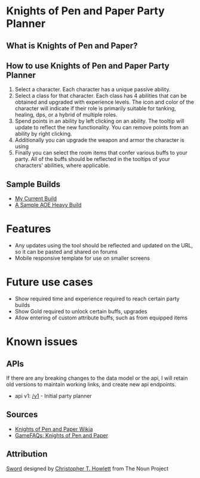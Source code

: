 Knights of Pen and Paper Party Planner
==================

What is Knights of Pen and Paper?
------------------------------------------------

How to use Knights of Pen and Paper Party Planner
-----------------------------
1. Select a character. Each character has a unique passive ability.
2. Select a class for that character.  Each class has 4 abilities that can be obtained and upgraded with experience levels. The icon and color of the character will indicate if their role is primarily suitable for tanking, healing, dps, or a hybrid of multiple roles.
3. Spend points in an ability by left clicking on an ability.  The tooltip will update to reflect the new functionality.  You can remove points from an ability by right clicking.
4. Additionally you can upgrade the weapon and armor the character is using
5. Finally you can select the room items that confer various buffs to your party.  All of the buffs should be reflected in the tooltips of your characters' abilities, where applicable.

Sample Builds
-------------
* [My Current Build](http://127.0.0.1/~will/kopp-planner/v1/#?party=%7B%22buffs%22:%7B%22dm%22:%22Dr.%20Cientist%22,%22table%22:%22Glass%20Table%22,%22door%22:%22Simple%20Bedroom%20Door%22,%22pet%22:%22Dragon%22,%22fleft%22:%22Shelf%22,%22fright%22:%22Picture%22,%22rug%22:%22Rug%22,%22book%22:%22Monster%20Book%22%7D,%22permanentObjects%22:%7B%22Crown%22:1,%22Holy%20Grail%22:1,%22Loaded%20Dice%22:1,%22Hourglass%22:1%7D,%22temporaryObjects%22:%7B%22Cake%22:0,%22Cookies%22:0,%22Chips%22:0,%22Pizza%22:0,%22Soda%20Can%22:0,%22Milk%22:0,%22Coffee%22:0,%22Soda%20Bottle%22:0%7D,%22members%22:%5B%7B%22character%22:%22E.T.%22,%22job%22:%22Warrior%22,%22abilityPoints%22:%5B1,1,1,12%5D%7D,%7B%22character%22:%22Ms.%20Goldberry%22,%22job%22:%22Mage%22,%22abilityPoints%22:%5B5,1,4,8%5D%7D,%7B%22character%22:%22Paris%22,%22job%22:%22Cleric%22,%22abilityPoints%22:%5B5,5,5,4%5D%7D,%7B%22character%22:%22Jock%22,%22job%22:%22Rogue%22,%22abilityPoints%22:%5B6,8,3,0%5D%7D,%7B%22character%22:%22Mr.%20John%22,%22job%22:%22Hunter%22,%22abilityPoints%22:%5B1,1,5,8%5D%7D%5D%7D)
* [A Sample AOE Heavy Build](http://127.0.0.1/~will/kopp-planner/v1/#?party=%7B%22buffs%22:%7B%22dm%22:%22Dr.%20Cientist%22,%22table%22:%22Glass%20Table%22,%22door%22:%22Simple%20Bedroom%20Door%22,%22pet%22:%22Dragon%22,%22fleft%22:%22Shelf%22,%22fright%22:%22Picture%22,%22rug%22:%22Rug%22,%22book%22:%22Monster%20Book%22%7D,%22permanentObjects%22:%7B%22Crown%22:1,%22Holy%20Grail%22:1,%22Loaded%20Dice%22:1,%22Hourglass%22:1%7D,%22temporaryObjects%22:%7B%22Cake%22:0,%22Cookies%22:0,%22Chips%22:0,%22Pizza%22:0,%22Soda%20Can%22:0,%22Milk%22:0,%22Coffee%22:0,%22Soda%20Bottle%22:0%7D,%22members%22:%5B%7B%22character%22:%22Hugo%22,%22job%22:%22Paladin%22,%22abilityPoints%22:%5B8,1,2,8%5D%7D,%7B%22character%22:%22Hipster%22,%22job%22:%22Mage%22,%22abilityPoints%22:%5B3,1,4,11%5D%7D,%7B%22character%22:%22Ms.%20Goldberry%22,%22job%22:%22Shaman%22,%22abilityPoints%22:%5B7,3,5,4%5D%7D,%7B%22character%22:%22Saulo%22,%22job%22:%22Bard%22,%22abilityPoints%22:%5B5,4,9,1%5D%7D,%7B%22character%22:%22Gui%22,%22job%22:%22Hunter%22,%22abilityPoints%22:%5B2,3,4,10%5D%7D%5D%7D)

Features
========
* Any updates using the tool should be reflected and updated on the URL, so it can be pasted and shared on forums
* Mobile responsive template for use on smaller screens

Future use cases
================
* Show required time and experience required to reach certain party builds
* Show Gold required to unlock certain buffs, upgrades
* Allow entering of custom attribute buffs, such as from equipped items

Known issues
============

APIs
---------
If there are any breaking changes to the data model or the api, I will retain old versions to maintain working links, and create new api endpoints.

* api v1: [/v1](./v1) - Initial party planner

Sources
-------
* [Knights of Pen and Paper Wikia](http://knightsofpenandpaper.wikia.com/wiki/Knights_of_Pen_%26_Paper_Wiki)
* [GameFAQs: Knights of Pen and Paper](http://www.gamefaqs.com/boards/688762-knights-of-pen-and-paper)

Attribution
-----------
<a href="http://thenounproject.com/noun/sword/#icon-No1161" target="_blank">Sword</a> designed by <a href="http://thenounproject.com/mimosa.cb" target="_blank">Christopher T. Howlett</a> from The Noun Project